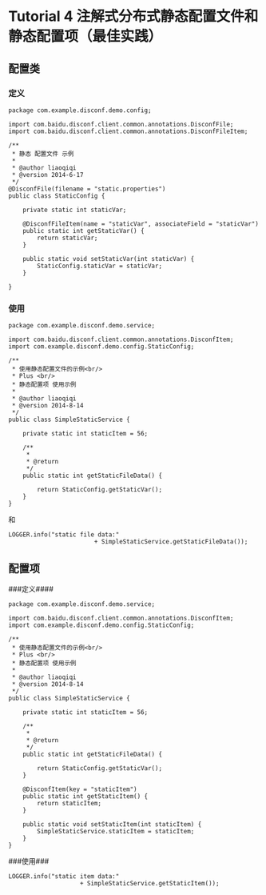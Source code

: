 Tutorial 4 注解式分布式静态配置文件和静态配置项（最佳实践）
=======

## 配置类 ##

### 定义 ###

    package com.example.disconf.demo.config;
    
    import com.baidu.disconf.client.common.annotations.DisconfFile;
    import com.baidu.disconf.client.common.annotations.DisconfFileItem;
    
    /**
     * 静态 配置文件 示例
     *
     * @author liaoqiqi
     * @version 2014-6-17
     */
    @DisconfFile(filename = "static.properties")
    public class StaticConfig {
    
        private static int staticVar;
    
        @DisconfFileItem(name = "staticVar", associateField = "staticVar")
        public static int getStaticVar() {
            return staticVar;
        }
    
        public static void setStaticVar(int staticVar) {
            StaticConfig.staticVar = staticVar;
        }
    
    }

### 使用 ###
     
    package com.example.disconf.demo.service;
    
    import com.baidu.disconf.client.common.annotations.DisconfItem;
    import com.example.disconf.demo.config.StaticConfig;
    
	/**
	 * 使用静态配置文件的示例<br/>
	 * Plus <br/>
	 * 静态配置项 使用示例
	 * 
	 * @author liaoqiqi
	 * @version 2014-8-14
	 */
	public class SimpleStaticService {
	
	    private static int staticItem = 56;
	
	    /**
	     * 
	     * @return
	     */
	    public static int getStaticFileData() {
	
	        return StaticConfig.getStaticVar();
	    }
	}

和

	LOGGER.info("static file data:"
	                        + SimpleStaticService.getStaticFileData());

## 配置项 ##

###定义####

    package com.example.disconf.demo.service;
    
    import com.baidu.disconf.client.common.annotations.DisconfItem;
    import com.example.disconf.demo.config.StaticConfig;

	/**
	 * 使用静态配置文件的示例<br/>
	 * Plus <br/>
	 * 静态配置项 使用示例
	 * 
	 * @author liaoqiqi
	 * @version 2014-8-14
	 */
	public class SimpleStaticService {
	
	    private static int staticItem = 56;
	
	    /**
	     * 
	     * @return
	     */
	    public static int getStaticFileData() {
	
	        return StaticConfig.getStaticVar();
	    }
	
	    @DisconfItem(key = "staticItem")
	    public static int getStaticItem() {
	        return staticItem;
	    }
	
	    public static void setStaticItem(int staticItem) {
	        SimpleStaticService.staticItem = staticItem;
	    }
	}


###使用###

    LOGGER.info("static item data:"
                        + SimpleStaticService.getStaticItem());